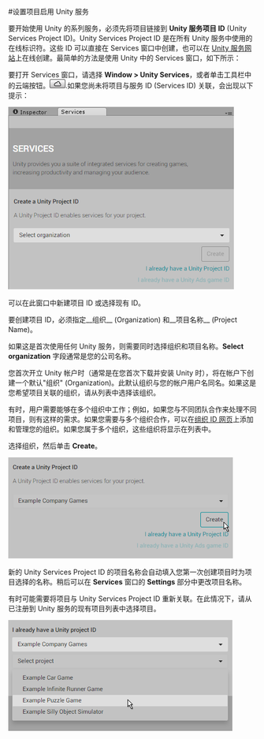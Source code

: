 #设置项目启用 Unity 服务

要开始使用 Unity 的系列服务，必须先将项目链接到 **Unity 服务项目 ID** (Unity Services Project ID)。Unity Services Project ID 是在所有 Unity 服务中使用的在线标识符。这些 ID 可以直接在 Services 窗口中创建，也可以在 [Unity 服务网站](https://developer.cloud.unity3d.com)上在线创建。最简单的方法是使用 Unity 中的 Services 窗口，如下所示：

要打开 Services 窗口，请选择 __Window > Unity Services__，或者单击工具栏中的云端按钮。![](../uploads/Main/CloudButton.png).如果您尚未将项目与服务 ID (Services ID) 关联，会出现以下提示：

![Services 窗口](../uploads/Main/UnityServicesWindow.png)

可以在此窗口中新建项目 ID 或选择现有 ID。

要创建项目 ID，必须指定__组织__ (Organization) 和__项目名称__ (Project Name)。

如果这是首次使用任何 Unity 服务，则需要同时选择组织和项目名称。__Select organization__ 字段通常是您的公司名称。

您首次开立 Unity 帐户时（通常是在您首次下载并安装 Unity 时），将在帐户下创建一个默认"组织" (Organization)。此默认组织与您的帐户用户名同名。如果这是您希望项目关联的组织，请从列表中选择该组织。

有时，用户需要能够在多个组织中工作；例如，如果您与不同团队合作来处理不同项目，则有这样的需求。如果您需要与多个组织合作，可以在[组织 ID 网页](https://id.unity.com/organizations)上添加和管理您的组织。如果您属于多个组织，这些组织将显示在列表中。

选择组织，然后单击 __Create__。

![新建 Unity Services Project ID](../uploads/Main/UnityServicesCreateNewProjectID.png)

新的 Unity Services Project ID 的项目名称会自动填入您第一次创建项目时为项目选择的名称。稍后可以在 __Services__ 窗口的 __Settings__ 部分中更改项目名称。

有时可能需要将项目与 Unity Services Project ID 重新关联。在此情况下，请从已注册到 Unity 服务的现有项目列表中选择项目。

![选择现有项目](../uploads/Main/UnityServicesSelectExistingProject.png)

